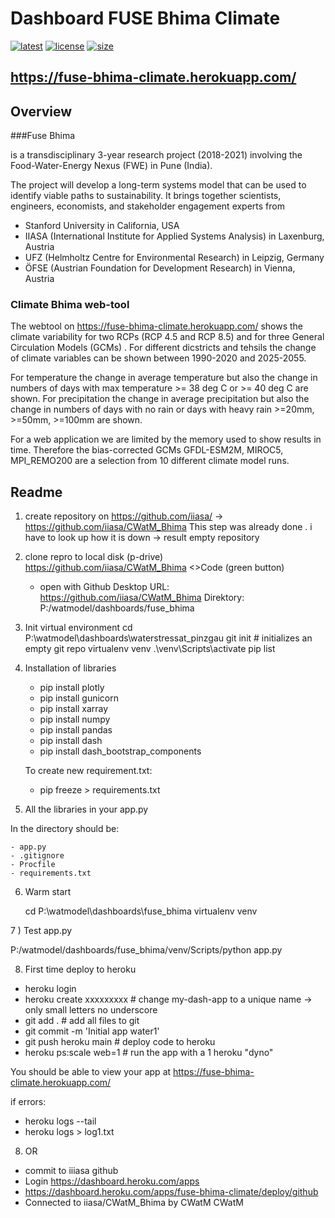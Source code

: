 # Dashboard FUSE Bhima Climate

[![latest](https://img.shields.io/github/last-commit/iiasa/CWatM_Bhima)](https://github.com/iiasa/CWatM_Bhima)
[![license](https://img.shields.io/github/license/iiasa/CWatM_Bhima?color=1)](https://github.com/iiasa/CWatM_Bhima/blob/main/LICENSE)
[![size](https://img.shields.io/github/repo-size/iiasa/CWatM_Bhima)](https://github.com/iiasa/CWatM_Bhima)

## https://fuse-bhima-climate.herokuapp.com/

## Overview 

###Fuse Bhima

is a transdisciplinary 3-year research project (2018-2021) involving the Food-Water-Energy Nexus (FWE) in Pune (India).

The project will develop a long-term systems model that can be used to identify viable paths to sustainability.
It brings together scientists, engineers, economists, and stakeholder engagement experts from

- Stanford University in California, USA
- IIASA (International Institute for Applied Systems Analysis) in Laxenburg, Austria
- UFZ (Helmholtz Centre for Environmental Research) in Leipzig, Germany
- ÖFSE (Austrian Foundation for Development Research) in Vienna, Austria

### Climate Bhima web-tool

The webtool on https://fuse-bhima-climate.herokuapp.com/ shows the climate variability
for two RCPs (RCP 4.5 and RCP 8.5) and for three General Circulation Models (GCMs) .
For different dicstricts and tehsils the change of climate variables can be shown between 1990-2020 and 2025-2055.

For temperature the change in average temperature but also the change in numbers of days with max temperature >= 38 deg C or >= 40 deg C are shown.
For precipitation the change in average precipitation but also the change in numbers of days with no rain or days with heavy rain >=20mm, >=50mm, >=100mm are shown.

For a web application we are limited by the memory used to show results in time. 
Therefore the bias-corrected GCMs GFDL-ESM2M, MIROC5, MPI_REMO200 are a selection from 10 different climate model runs.

## Readme


1) create repository on https://github.com/iiasa/
    -> https://github.com/iiasa/CWatM_Bhima
	This step was already done . i have to look up how it is down
	-> result empty repository
	
2) clone repro to local disk (p-drive)
   https://github.com/iiasa/CWatM_Bhima  <>Code (green button)
   - open with Github Desktop
   URL: https://github.com/iiasa/CWatM_Bhima
   Direktory: P:/watmodel/dashboards/fuse_bhima
   
3) Init virtual environment
    cd P:\watmodel\dashboards\waterstressat_pinzgau
    git init # initializes an empty git repo
    virtualenv venv
    .\venv\Scripts\activate
    pip list

4) Installation of libraries

    - pip install plotly
    - pip install gunicorn
    - pip install xarray
    - pip install numpy
    - pip install pandas
    - pip install dash
    - pip install dash_bootstrap_components

	To create new requirement.txt:

    - pip freeze > requirements.txt
	
	
5) All the libraries in your app.py

In the directory should be:

    - app.py
    - .gitignore
    - Procfile
    - requirements.txt

6) Warm start

    cd P:\watmodel\dashboards\fuse_bhima
    virtualenv venv

7 ) Test app.py

P:/watmodel/dashboards/fuse_bhima/venv/Scripts/python app.py

8) First time deploy to heroku 

- heroku login 
- heroku create xxxxxxxxx  # change my-dash-app to a unique name -> only small letters no underscore
- git add . # add all files to git
- git commit -m 'Initial app water1'
- git push heroku main # deploy code to heroku
- heroku ps:scale web=1  # run the app with a 1 heroku "dyno"

You should be able to view your app at https://fuse-bhima-climate.herokuapp.com/

if errors:

- heroku logs --tail
- heroku logs > log1.txt

8) OR
   
- commit to iiiasa github
- Login https://dashboard.heroku.com/apps
- https://dashboard.heroku.com/apps/fuse-bhima-climate/deploy/github
- Connected to iiasa/CWatM_Bhima by CWatM CWatM


   